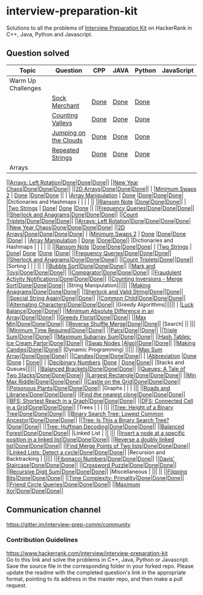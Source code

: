 # interview-preparation-kit
Solutions to all the problems of [Interview Preparation Kit](https://www.hackerrank.com/interview/interview-preparation-kit) on HackerRank
in C++, Java, Python and Javascript.

## Question solved



|Topic  | Question | CPP | JAVA | Python| JavaScript|
|-------|----------|-----|------| ------| ----------|
|Warm Up Challenges | | | | ||
||[Sock Merchant](https://www.hackerrank.com/challenges/sock-merchant/problem?h_l=interview&playlist_slugs%5B%5D=interview-preparation-kit&playlist_slugs%5B%5D=warmup)|[Done](/Warm-Up%20Challenges/sock_merchant.cpp)|[Done](/Warm-Up%20Challenges/sockMerchant.java)|[Done](/Warm-Up%20Challenges/SockMerchant.py)||
||[Counting Valleys](https://www.hackerrank.com/challenges/counting-valleys/problem?h_l=interview&playlist_slugs%5B%5D=interview-preparation-kit&playlist_slugs%5B%5D=warmup)|[Done](/Warm-Up%20Challenges/counting_valleys.cpp)|[Done](/Warm-Up%20Challenges/countingValleys.java)|[Done](/Warm-Up%20Challenges/CountingValleys.py)||
||[Jumping on the Clouds](https://www.hackerrank.com/challenges/jumping-on-the-clouds/problem?h_l=interview&playlist_slugs%5B%5D=interview-preparation-kit&playlist_slugs%5B%5D=warmup)|[Done](/Warm-Up%20Challenges/Jumping_on_the_clouds.cpp)|[Done](/Warm-Up%20Challenges/jumpingOnTheClouds.java)|[Done](/Warm-Up%20Challenges/JumpingOnTheClouds.py)||
||[Repeated Strings](https://www.hackerrank.com/challenges/repeated-string/problem?h_l=interview&playlist_slugs%5B%5D=interview-preparation-kit&playlist_slugs%5B%5D=warmup)|[Done](/Warm-Up%20Challenges/repeated_string.cpp)|[Done](/Warm-Up%20Challenges/repeatedString.java)|[Done](/Warm-Up%20Challenges/RepeatedStrings.py)||
|Arrays | | | | ||

||[Arrays: Left Rotation](https://www.hackerrank.com/challenges/ctci-array-left-rotation/problem?h_l=interview&playlist_slugs%5B%5D=interview-preparation-kit&playlist_slugs%5B%5D=arrays)|[Done](https://github.com/maze-runnar/interview-preparation-kit/blob/master/Arrays/array_left_rotation.cpp)|[Done](https://github.com/maze-runnar/interview-preparation-kit/blob/master/Arrays/LeftRotation.java)|[Done](/Arrays/LeftRotation.py)||
||[New Year Chaos](https://www.hackerrank.com/challenges/new-year-chaos/problem?h_l=interview&playlist_slugs%5B%5D=interview-preparation-kit&playlist_slugs%5B%5D=arrays)|[Done](https://github.com/maze-runnar/interview-preparation-kit/blob/master/Arrays/new_year_chaos.cpp)|[Done](https://github.com/maze-runnar/interview-preparation-kit/blob/master/Arrays/NewYearChaos.java)|[Done](/Arrays/NewYearChaos.py)||
||[2D Arrays](https://www.hackerrank.com/challenges/2d-array/problem?h_l=interview&playlist_slugs%5B%5D=interview-preparation-kit&playlist_slugs%5B%5D=arrays)|[Done](https://github.com/maze-runnar/interview-preparation-kit/blob/master/Arrays/2dArrays.cpp)|[Done](https://github.com/maze-runnar/interview-preparation-kit/blob/master/Arrays/2dArrays.java)|[Done](/Arrays/TwoDArray.py)||
| |[Minimum Swaps 2](https://www.hackerrank.com/challenges/minimum-swaps-2/problem?h_l=interview&playlist_slugs%5B%5D=interview-preparation-kit&playlist_slugs%5B%5D=arrays) | [Done](https://github.com/maze-runnar/interview-preparation-kit/blob/master/Arrays/Minimum_Swaps2.cpp) |[Done](/Arrays/minimumswaps2.java)|[Done](/Arrays/MinimumSwaps2.py) ||
| |[Array Manipulation](https://www.hackerrank.com/challenges/crush/problem?h_l=interview&playlist_slugs%5B%5D=interview-preparation-kit&playlist_slugs%5B%5D=arrays)  | [Done](https://github.com/maze-runnar/interview-preparation-kit/blob/master/Arrays/Array_Manipulation.cpp) |[Done](https://github.com/maze-runnar/interview-preparation-kit/blob/master/Arrays/ArrayManipulation.java)|[Done](/Arrays/ArrayManipulation.py)|[Done](/Arrays/ArrayManipulation.js)|
|Dictionaries and Hashmaps | | | | ||
||[Ransom Note](https://www.hackerrank.com/challenges/ctci-ransom-note/problem?h_l=interview&playlist_slugs%5B%5D=interview-preparation-kit&playlist_slugs%5B%5D=dictionaries-hashmaps) |[Done](https://github.com/maze-runnar/interview-preparation-kit/blob/master/Dictionaries%20and%20Hashmaps/RansomNotes.cpp)|[Done](https://github.com/maze-runnar/interview-preparation-kit/blob/master/Dictionaries%20and%20Hashmaps/Ransom_Note.java)|[Done](/Dictionaries%20and%20Hashmaps/RansomNote.py)||
| |[Two Strings](https://www.hackerrank.com/challenges/two-strings/problem?h_l=interview&playlist_slugs%5B%5D=interview-preparation-kit&playlist_slugs%5B%5D=dictionaries-hashmaps) | [Done](https://github.com/maze-runnar/interview-preparation-kit/blob/master/Dictionaries%20and%20Hashmaps/two_strings.cpp)| [Done](https://github.com/maze-runnar/interview-preparation-kit/blob/master/Dictionaries%20and%20Hashmaps/Two_Strings.java) |[Done](/Dictionaries%20and%Hashmaps/TwoStrings.py) ||
||[Frequency Queries](https://www.hackerrank.com/challenges/frequency-queries/problem?h_l=interview&playlist_slugs%5B%5D=interview-preparation-kit&playlist_slugs%5B%5D=dictionaries-hashmaps)|[Done](https://github.com/maze-runnar/interview-preparation-kit/blob/master/Dictionaries%20and%20Hashmaps/frequency_queries.cpp)|[Done](/Dictionaries%20and%20Hashmaps/FrequencyQueries.java)|[Done](/Dictionaries%20and%20Hashmaps/FrequencyQueries.py)||
||[Sherlock and Anagrams](https://www.hackerrank.com/challenges/sherlock-and-anagrams/problem?h_l=interview&playlist_slugs%5B%5D=interview-preparation-kit&playlist_slugs%5B%5D=dictionaries-hashmaps)|[Done](https://github.com/maze-runnar/interview-preparation-kit/blob/master/Dictionaries%20and%20Hashmaps/sherlock_and_anagrams.cpp)|[Done](/Dictionaries%20and%20Hashmaps/Sherlock_and_Anagrams.java)|[Done](/Dictionaries%20and%20Hashmaps/SherlockAndAnagrams.py)||
||[Count Triplets](https://www.hackerrank.com/challenges/count-triplets-1/problem?h_l=interview&playlist_slugs%5B%5D=interview-preparation-kit&playlist_slugs%5B%5D=dictionaries-hashmaps)|[Done](https://github.com/maze-runnar/interview-preparation-kit/blob/master/Dictionaries%20and%20Hashmaps/count_triplets.cpp)|[Done](/Dictioinaries%20and%20Hashmaps/count_triplets.java)|[Done](/Dictioinaries%20and%20Hashmaps/CountTriplets.py)||
||[Arrays: Left Rotation](https://www.hackerrank.com/challenges/ctci-array-left-rotation/problem?h_l=interview&playlist_slugs%5B%5D=interview-preparation-kit&playlist_slugs%5B%5D=arrays)|[Done](https://github.com/maze-runnar/interview-preparation-kit/blob/master/Arrays/array_left_rotation.cpp)|[Done](https://github.com/maze-runnar/interview-preparation-kit/blob/master/Arrays/LeftRotation.java)|[Done](/Arrays/LeftRotation.py)|[Done](/Arrays/LeftRotation.js)|
||[New Year Chaos](https://www.hackerrank.com/challenges/new-year-chaos/problem?h_l=interview&playlist_slugs%5B%5D=interview-preparation-kit&playlist_slugs%5B%5D=arrays)|[Done](https://github.com/maze-runnar/interview-preparation-kit/blob/master/Arrays/new_year_chaos.cpp)|[Done](https://github.com/maze-runnar/interview-preparation-kit/blob/master/Arrays/NewYearChaos.java)|[Done](/Arrays/NewYearChaos.py)|[Done](/Arrays/NewYearChaos.js)|
||[2D Arrays](https://www.hackerrank.com/challenges/2d-array/problem?h_l=interview&playlist_slugs%5B%5D=interview-preparation-kit&playlist_slugs%5B%5D=arrays)|[Done](https://github.com/maze-runnar/interview-preparation-kit/blob/master/Arrays/2dArrays.cpp)|[Done](https://github.com/maze-runnar/interview-preparation-kit/blob/master/Arrays/2dArrays.java)|[Done](/Arrays/TwoDArray.py)|[Done](/Arrays/2dArrays.js)|
| |[Minimum Swaps 2](https://www.hackerrank.com/challenges/minimum-swaps-2/problem?h_l=interview&playlist_slugs%5B%5D=interview-preparation-kit&playlist_slugs%5B%5D=arrays) | [Done](https://github.com/maze-runnar/interview-preparation-kit/blob/master/Arrays/Minimum_Swaps2.cpp) |[Done](/Arrays/minimumswaps2.java)|[Done](/Arrays/MinimumSwaps2.py) |[Done](/Arrays/MinimumSwaps.js)|
| |[Array Manipulation](https://www.hackerrank.com/challenges/crush/problem?h_l=interview&playlist_slugs%5B%5D=interview-preparation-kit&playlist_slugs%5B%5D=arrays)  | [Done](https://github.com/maze-runnar/interview-preparation-kit/blob/master/Arrays/Array_Manipulation.cpp) |[Done](https://github.com/maze-runnar/interview-preparation-kit/blob/master/Arrays/ArrayManipulation.java)|[Done](/Arrays/ArrayManipulation.py)||
|Dictionaries and Hashmaps | | | | ||
||[Ransom Note](https://www.hackerrank.com/challenges/ctci-ransom-note/problem?h_l=interview&playlist_slugs%5B%5D=interview-preparation-kit&playlist_slugs%5B%5D=dictionaries-hashmaps) |[Done](https://github.com/maze-runnar/interview-preparation-kit/blob/master/Dictionaries%20and%20Hashmaps/RansomNotes.cpp)|[Done](https://github.com/maze-runnar/interview-preparation-kit/blob/master/Dictionaries%20and%20Hashmaps/Ransom_Note.java)|[Done](/Dictionaries%20and%20Hashmaps/RansomNote.py)|[Done](/Dictionaries%20and%20Hashmaps/RansomNote.js)|
| |[Two Strings](https://www.hackerrank.com/challenges/two-strings/problem?h_l=interview&playlist_slugs%5B%5D=interview-preparation-kit&playlist_slugs%5B%5D=dictionaries-hashmaps) | [Done](https://github.com/maze-runnar/interview-preparation-kit/blob/master/Dictionaries%20and%20Hashmaps/two_strings.cpp)| [Done](https://github.com/maze-runnar/interview-preparation-kit/blob/master/Dictionaries%20and%20Hashmaps/Two_Strings.java) |[Done](/Dictionaries%20and%Hashmaps/TwoStrings.py) |[Done](/Dictionaries%20and%Hashmaps/TwoStrings.js)|
||[Frequency Queries](https://www.hackerrank.com/challenges/frequency-queries/problem?h_l=interview&playlist_slugs%5B%5D=interview-preparation-kit&playlist_slugs%5B%5D=dictionaries-hashmaps)|[Done](https://github.com/maze-runnar/interview-preparation-kit/blob/master/Dictionaries%20and%20Hashmaps/frequency_queries.cpp)|[Done](/Dictionaries%20and%20Hashmaps/FrequencyQueries.java)|[Done](/Dictionaries%20and%20Hashmaps/FrequencyQueries.py)||
||[Sherlock and Anagrams](https://www.hackerrank.com/challenges/sherlock-and-anagrams/problem?h_l=interview&playlist_slugs%5B%5D=interview-preparation-kit&playlist_slugs%5B%5D=dictionaries-hashmaps)|[Done](https://github.com/maze-runnar/interview-preparation-kit/blob/master/Dictionaries%20and%20Hashmaps/sherlock_and_anagrams.cpp)|[Done](/Dictionaries%20and%20Hashmaps/SherlockAndAnagrams.java)|[Done](/Dictionaries%20and%20Hashmaps/SherlockAndAnagrams.py)||
||[Count Triplets](https://www.hackerrank.com/challenges/count-triplets-1/problem?h_l=interview&playlist_slugs%5B%5D=interview-preparation-kit&playlist_slugs%5B%5D=dictionaries-hashmaps)|[Done](https://github.com/maze-runnar/interview-preparation-kit/blob/master/Dictionaries%20and%20Hashmaps/count_triplets.cpp)||[Done](/Dictioinaries%20and%20Hashmaps/CountTriplets.py)||
|Sorting | | | || |
||[Bubble Sort](https://www.hackerrank.com/challenges/ctci-bubble-sort/problem?h_l=interview&playlist_slugs%5B%5D=interview-preparation-kit&playlist_slugs%5B%5D=sorting)|[Done](https://github.com/maze-runnar/interview-preparation-kit/blob/master/Sorting/bubble_sort.cpp)|[Done](https://github.com/maze-runnar/interview-preparation-kit/blob/master/Sorting/BubbleSort.java)|[Done](/Sorting/BubbleSort.py)||
||[Mark and Toys](https://www.hackerrank.com/challenges/mark-and-toys/problem?h_l=interview&playlist_slugs%5B%5D=interview-preparation-kit&playlist_slugs%5B%5D=sorting)|[Done](https://github.com/maze-runnar/interview-preparation-kit/blob/master/Sorting/mark_and_toys.cpp)|[Done](https://github.com/maze-runnar/interview-preparation-kit/blob/master/Sorting/MarkAndToys.java)|[Done](/Sorting/MarkAndToys.py)||
||[Comparator](https://www.hackerrank.com/challenges/ctci-comparator-sorting/problem?h_l=interview&playlist_slugs%5B%5D=interview-preparation-kit&playlist_slugs%5B%5D=sorting)|[Done](https://github.com/maze-runnar/interview-preparation-kit/blob/master/Sorting/comparator_sorting.cpp)|[Done](https://github.com/maze-runnar/interview-preparation-kit/blob/master/Sorting/Comparator.java)|[Done](/Sorting/Comparator.py)||
||[Fraudulent Activity Notifications](https://www.hackerrank.com/challenges/fraudulent-activity-notifications/problem?h_l=interview&playlist_slugs%5B%5D=interview-preparation-kit&playlist_slugs%5B%5D=sorting)|[Done](https://github.com/maze-runnar/interview-preparation-kit/blob/master/Sorting/fraudulent_activity_notifications.cpp)|[Done](https://github.com/maze-runnar/interview-preparation-kit/blob/master/Sorting/Fraudulent.java)|[Done](/Sorting/FAN.py)||
||[Counting Inversions - Merge Sort](https://www.hackerrank.com/challenges/ctci-merge-sort/problem?h_l=interview&playlist_slugs%5B%5D=interview-preparation-kit&playlist_slugs%5B%5D=sorting)|[Done](https://github.com/maze-runnar/interview-preparation-kit/blob/master/Sorting/merge_sort.cpp)|[Done](https://github.com/maze-runnar/interview-preparation-kit/blob/master/Sorting/MergeSort.java)|[Done](/Sorting/ConutingInversions.py)||
|String Manipulation||||||
||[Making Anagrams](https://www.hackerrank.com/challenges/ctci-making-anagrams/problem?h_l=interview&playlist_slugs%5B%5D=interview-preparation-kit&playlist_slugs%5B%5D=strings)|[Done](https://github.com/maze-runnar/interview-preparation-kit/blob/master/String%20Manipulation/making_anagrams.cpp)|[Done](/String%20Manipulation/MakingAnagrams.java)|[Done](/String%20Manipulation/MakingAnagrams.py)||
||[Sherlock and Valid String](https://www.hackerrank.com/challenges/sherlock-and-valid-string/problem?h_l=interview&playlist_slugs%5B%5D=interview-preparation-kit&playlist_slugs%5B%5D=strings)|[Done](https://github.com/maze-runnar/interview-preparation-kit/blob/master/String%20Manipulation/sherlock_and_valid_string.cpp)||[Done](/String%20Manipulation/SherlockValidString.py)||
||[Special String Again](https://www.hackerrank.com/challenges/special-palindrome-again/problem?h_l=interview&playlist_slugs%5B%5D=interview-preparation-kit&playlist_slugs%5B%5D=strings)|[Done](https://github.com/maze-runnar/interview-preparation-kit/blob/master/String%20Manipulation/special_palindrome_again.cpp)||[Done](/String%20Manipulation/SpecialStringAgain.py)||
||[Common Child](https://www.hackerrank.com/challenges/common-child/problem?h_l=interview&playlist_slugs%5B%5D=interview-preparation-kit&playlist_slugs%5B%5D=strings)|[Done](https://github.com/maze-runnar/interview-preparation-kit/blob/master/String%20Manipulation/common_child.cpp)|[Done](/String%20Manipulation/CommonChild.java)|[Done](/String%20Manipulation/CommonChild.py)||
||[Alternating Characters](https://www.hackerrank.com/challenges/alternating-characters/problem?h_l=interview&playlist_slugs%5B%5D=interview-preparation-kit&playlist_slugs%5B%5D=strings)|[Done](https://github.com/maze-runnar/interview-preparation-kit/blob/master/String%20Manipulation/alternating_characters.cpp)|[Done](/String%20Manipulation/alternating_characters.java)|[Done](/String%20Manipulation/AlternatingCharacters.py)||
|Greedy Algorithms||||||
| |[Luck Balance](https://www.hackerrank.com/challenges/luck-balance/problem?h_l=interview&playlist_slugs%5B%5D=interview-preparation-kit&playlist_slugs%5B%5D=greedy-algorithms)|[Done](https://github.com/maze-runnar/interview-preparation-kit/blob/master/Greedy%20Algorithm/luck_balance.cpp)||[Done](/Greedy%20Algorithm/LuckBalance.py)||
||[Minimum Absolute Difference in an Array](https://www.hackerrank.com/challenges/minimum-absolute-difference-in-an-array/problem?h_l=interview&playlist_slugs%5B%5D=interview-preparation-kit&playlist_slugs%5B%5D=greedy-algorithms)|[Done](https://github.com/maze-runnar/interview-preparation-kit/blob/master/Greedy%20Algorithm/minimum_absolute_difference_in_an_array.cpp)||[Done](/Greedy%20Algorithm/MinimumDifference.py)||
||[Greedy Florist](https://www.hackerrank.com/challenges/greedy-florist/problem?h_l=interview&playlist_slugs%5B%5D=interview-preparation-kit&playlist_slugs%5B%5D=greedy-algorithms)|[Done](https://github.com/maze-runnar/interview-preparation-kit/blob/master/Greedy%20Algorithm/greedy_florist.cpp)||[Done](/Greedy%20Algorithm/GreedyFlorist.py)||
||[Max Min](https://www.hackerrank.com/challenges/angry-children/problem?h_l=interview&playlist_slugs%5B%5D=interview-preparation-kit&playlist_slugs%5B%5D=greedy-algorithms)|[Done](https://github.com/maze-runnar/interview-preparation-kit/blob/master/Greedy%20Algorithm/max_min.cpp)|[Done](/Greedy%20Algorithm/MaxMin.java)|[Done](/Greedy%20Algorithm/MaxMin.py)||
||[Reverse Shuffle Merge](https://www.hackerrank.com/challenges/reverse-shuffle-merge/problem?h_l=interview&playlist_slugs%5B%5D=interview-preparation-kit&playlist_slugs%5B%5D=greedy-algorithms)|[Done](https://github.com/maze-runnar/interview-preparation-kit/blob/master/Greedy%20Algorithm/reverse_shuffle_merge.cpp)||[Done](/Greedy%20Algorithm/ReverseShuffleMerge.py)||
|Search| || |||
||[Minimum Time Required](https://www.hackerrank.com/challenges/minimum-time-required/problem?h_l=interview&playlist_slugs%5B%5D=interview-preparation-kit&playlist_slugs%5B%5D=search)|[Done](https://github.com/maze-runnar/interview-preparation-kit/blob/master/Seach/minimum_time_required.cpp)||[Done](/Search/MinimumTime.py)||
||[Pairs](https://www.hackerrank.com/challenges/pairs/problem?h_l=interview&playlist_slugs%5B%5D=interview-preparation-kit&playlist_slugs%5B%5D=search)|[Done](https://github.com/maze-runnar/interview-preparation-kit/blob/master/Seach/paris.cpp)||[Done](/Search/Pairs.py)||
||[Triple Sum](https://www.hackerrank.com/challenges/triple-sum/problem?h_l=interview&playlist_slugs%5B%5D=interview-preparation-kit&playlist_slugs%5B%5D=search)|[Done](https://github.com/maze-runnar/interview-preparation-kit/blob/master/Seach/triple_sum.cpp)||[Done](/Search/TripleSum.py)||
||[Maximum Subarray Sum](https://www.hackerrank.com/challenges/maximum-subarray-sum/problem?h_l=interview&playlist_slugs%5B%5D=interview-preparation-kit&playlist_slugs%5B%5D=search)|[Done](https://github.com/maze-runnar/interview-preparation-kit/blob/master/Seach/maximum_subarray_sum.cpp)||[Done](/Search/MaximumSubarraySum.py)||
||[Hash Tables: Ice Cream Parlor](https://www.hackerrank.com/challenges/ctci-ice-cream-parlor/problem?h_l=interview&playlist_slugs%5B%5D=interview-preparation-kit&playlist_slugs%5B%5D=search)|[Done](https://github.com/maze-runnar/interview-preparation-kit/blob/master/Seach/ice_cream_parlor.cpp)||[Done](/Search/hash_tables.py)||
||[Swap Nodes [Algo]](https://www.hackerrank.com/challenges/swap-nodes-algo/problem?h_l=interview&playlist_slugs%5B%5D=interview-preparation-kit&playlist_slugs%5B%5D=search)|[Done](/Search/SwapNodes.cpp)||[Done](/Search/SwapNodes.py)||
||[Making Candies](https://www.hackerrank.com/challenges/making-candies/problem?h_l=interview&playlist_slugs%5B%5D=interview-preparation-kit&playlist_slugs%5B%5D=search)|[Done](/Search/Making_Candies.cpp)||[Done](/Search/MakingCandies.py)||
|Dynamic Programming| |||||
||[Max Sum Array](https://www.hackerrank.com/challenges/max-array-sum/problem?h_l=interview&playlist_slugs%5B%5D=interview-preparation-kit&playlist_slugs%5B%5D=dynamic-programming)|[Done](/Dynamic%20Programming/max_array_sum.cpp)|[Done](https://github.com/maze-runnar/interview-preparation-kit/blob/master/Dynamic%20Programming/MaxSumArray.java)|[Done](/Dynamic%20Programming/MaxSumArray.py)||
||[Candies](https://www.hackerrank.com/challenges/candies/problem?h_l=interview&playlist_slugs%5B%5D=interview-preparation-kit&playlist_slugs%5B%5D=dynamic-programming)|[Done](/Dynamic%20Programming/candies.cpp)|[Done](/Dynamic%20Programming/Candies.java)|[Done](/Dynamic%20Programming/Candies.py)||
| |[Abbreviation](https://www.hackerrank.com/challenges/abbr/problem?h_l=interview&playlist_slugs%5B%5D=interview-preparation-kit&playlist_slugs%5B%5D=dynamic-programming) |[Done](/Dynamic%20Programming/abbreviation.cpp) |[Done](/Dynamic%20Programming/Abbreviation.java) | [Done](/Dynamic%20Programming/Abbrevation.py)||
| |[Decibinary Numbers](https://www.hackerrank.com/challenges/decibinary-numbers/problem?h_l=interview&playlist_slugs%5B%5D=interview-preparation-kit&playlist_slugs%5B%5D=dynamic-programming) |[Done](/Dynamic%20Programming/decibinary_numbers.cpp) | [Done](/Dynamic%20Programming/DecibinaryNumbers.java)|[Done](/Dynamic%20Programming/DecibinaryNumber.py)||
|Stacks and Queues||||||
||[Balanced Brackets](https://www.hackerrank.com/challenges/balanced-brackets/problem?h_l=interview&playlist_slugs%5B%5D=interview-preparation-kit&playlist_slugs%5B%5D=stacks-queues)|[Done](/Stack%20and%20Queues/BalancedBrackets.cpp)|[Done](/Stack%20and%20Queues/BalancedBrackets.java)|[Done](/Stack%20and%20Queues/BalancedBrackets.py)||
||[Queues: A Tale of Two Stacks](https://www.hackerrank.com/challenges/ctci-queue-using-two-stacks/problem?h_l=interview&playlist_slugs%5B%5D=interview-preparation-kit&playlist_slugs%5B%5D=stacks-queues)|[Done](/Stack%20and%20Queues/ATaleOfTwoStacks.cpp)|[Done](/Stack%20and%20Queues/aTaleOfTwoStacks.java)|[Done](/Stack%20and%20Queues/TaleOfTwoStacks.py)||
||[Largest Rectangle](https://www.hackerrank.com/challenges/largest-rectangle/problem?h_l=interview&playlist_slugs%5B%5D=interview-preparation-kit&playlist_slugs%5B%5D=stacks-queues)|[Done](/Stack%20and%20Queues/LargestRectangle.cpp)|[Done](/Stack%20and%20Queues/LargestRectangle.java)|[Done](/Stack%20and%20Queues/LargestRectangle.py)||
||[Min Max Riddle](https://www.hackerrank.com/challenges/min-max-riddle/problem?h_l=interview&playlist_slugs%5B%5D=interview-preparation-kit&playlist_slugs%5B%5D=stacks-queues)|[Done](/Stack%20and%20Queues/MinMaxMiddle.cpp)|[Done](/Stack%20and%20Queues/MinMaxRiddle.java)|[Done](/Stack%20and%20Queues/MinMaxMiddle.py)||
||[Castle on the Grid](https://www.hackerrank.com/challenges/castle-on-the-grid/problem?h_l=interview&playlist_slugs%5B%5D=interview-preparation-kit&playlist_slugs%5B%5D=stacks-queues)|[Done](/Stack%20and%20Queues/CastleOnTheGrid.cpp)|[Done](/Stack%20and%20Queues/CastleOnTheGrid.java)|[Done](/Stack%20and%20Queues/CastleOntheGrid.py)||
||[Poisonous Plants](https://www.hackerrank.com/challenges/poisonous-plants/problem?h_l=interview&playlist_slugs%5B%5D=interview-preparation-kit&playlist_slugs%5B%5D=stacks-queues)|[Done](/Stack%20and%20Queues/PoisonousPlants.cpp)|[Done](/Stack%20and%20Queues/PoisonousPlants.java)|[Done](/Stack%20and%20Queues/PoisonousPlants.py)||
|Graphs | | | |||
||[Roads and Libraries](https://www.hackerrank.com/challenges/torque-and-development/problem?h_l=interview&playlist_slugs%5B%5D=interview-preparation-kit&playlist_slugs%5B%5D=graphs)|[Done](/Graphs/RoadsAndLibraries.cpp)|[Done](/Graphs/RoadsAndLibraries.py)|[Done](/Graphs/RoadsAndLibraries.py)||
||[Find the nearest clone](https://www.hackerrank.com/challenges/find-the-nearest-clone/problem?h_l=interview&playlist_slugs%5B%5D=interview-preparation-kit&playlist_slugs%5B%5D=graphs)|[Done](/Graphs/FindNearestClone.cpp)|[Done](/Graphs/Find_the_nearest_clone.java)|[Done](/Graphs/FindTheNearestClone.py)||
||[BFS: Shortest Reach in a Graph](https://www.hackerrank.com/challenges/ctci-bfs-shortest-reach/problem?h_l=interview&playlist_slugs%5B%5D=interview-preparation-kit&playlist_slugs%5B%5D=graphs)|[Done](/Graphs/ShortestReachInAGraph.cpp)|[Done](/Graphs/Shortest_Reach_in_a_Graph.java)|[Done](/Graphs/ShortestReachInAGraph.py)||
||[DFS: Connected Cell in a Grid](https://www.hackerrank.com/challenges/ctci-connected-cell-in-a-grid/problem?h_l=interview&playlist_slugs%5B%5D=interview-preparation-kit&playlist_slugs%5B%5D=graphs)|[Done](https://github.com/maze-runnar/interview-preparation-kit/blob/master/Graphs/DFS_Connected%20Cell_in_a_Grid.cpp)|[Done](/Graphs/Connected_Cell_in_a_Grid.java)|[Done](/Graphs/ConnectedCellInAGrid.py)||
|Trees | | | |||
||[Tree: Height of a Binary Tree](https://www.hackerrank.com/challenges/tree-height-of-a-binary-tree/problem?h_l=interview&playlist_slugs%5B%5D=interview-preparation-kit&playlist_slugs%5B%5D=trees)|[Done](/Trees/BinaryTreeHeight.cpp)|[Done](/Trees/heightOfBT.java)|[Done](/Trees/HeightOfABinaryTree.py)||
||[Binary Search Tree: Lowest Common Ancestor](https://www.hackerrank.com/challenges/binary-search-tree-lowest-common-ancestor/problem?h_l=interview&playlist_slugs%5B%5D=interview-preparation-kit&playlist_slugs%5B%5D=trees)|[Done](/Trees/LowestCommonAncestor.cpp)|[Done](/Trees/LCA.java)|[Done](/Trees/LowestCommonAncestor.py)||
||[Tree: Is This a Binary Search Tree?](https://www.hackerrank.com/challenges/ctci-is-binary-search-tree/problem?h_l=interview&playlist_slugs%5B%5D=interview-preparation-kit&playlist_slugs%5B%5D=trees)|[Done](/Trees/IsBinarySearchTree.cpp)||[Done](/Trees/isThisABST.py)||
||[Tree: Huffman Decoding](https://www.hackerrank.com/challenges/tree-huffman-decoding/problem?h_l=interview&playlist_slugs%5B%5D=interview-preparation-kit&playlist_slugs%5B%5D=trees)|[Done](/Trees/HuffmanDecoding.cpp)|[Done](/Trees/Huffman_Decoding.java)|[Done](/Trees/HuffmanDecoding.py)||
||[Balanced Forest](https://www.hackerrank.com/challenges/balanced-forest/problem?h_l=interview&playlist_slugs%5B%5D=interview-preparation-kit&playlist_slugs%5B%5D=trees)|[Done](/Trees/BalancedForest.cpp)|[Done](/Trees/Balanced_Forest.java)|[Done](/Trees/BalancedForest.py)||
|Linked List | || |||
||[Insert a node at a specific position in a linked list](https://www.hackerrank.com/challenges/insert-a-node-at-a-specific-position-in-a-linked-list/problem?h_l=interview&playlist_slugs%5B%5D=interview-preparation-kit&playlist_slugs%5B%5D=linked-lists)|[Done](/Linked-List/InsertNodeAtSpecificPosition.cpp)|[Done](/Linked-List/InsertNodeAtSpecificPosition.java)|[Done](/Linked-List/InsertNode.py)||
||[Reverse a doubly linked list](https://www.hackerrank.com/challenges/reverse-a-doubly-linked-list/problem?h_l=interview&playlist_slugs%5B%5D=interview-preparation-kit&playlist_slugs%5B%5D=linked-lists)|[Done](/Linked-List/ReverseAdoublyLinkedList.cpp)|[Done](/Linked-List/ReverseDLL.java)|[Done](/Linked-List/Reverse.py)||
||[Find Merge Points of Two lists](https://www.hackerrank.com/challenges/find-the-merge-point-of-two-joined-linked-lists/problem?h_l=interview&playlist_slugs%5B%5D=interview-preparation-kit&playlist_slugs%5B%5D=linked-lists)|[Done](/Linked-List/FindMergePointsofTwoLists.cpp)|[Done](/Linked-List/MergePoint.java)|[Done](/Linked-List/MergePoints.py)||
||[Linked Lists: Detect a cycle](https://www.hackerrank.com/challenges/ctci-linked-list-cycle/problem?h_l=interview&playlist_slugs%5B%5D=interview-preparation-kit&playlist_slugs%5B%5D=linked-lists)|[Done](/Linked-List/Detect-a-cycle.cpp)|[Done](/Linked-List/DetectCycle.java)|[Done](/Linked-List/DetectCycle.py)||
|Recursion and Backtracking | |||||
||[Fibonacci Numbers](https://www.hackerrank.com/challenges/ctci-fibonacci-numbers?h_l=interview&playlist_slugs%5B%5D=interview-preparation-kit&playlist_slugs%5B%5D=recursion-backtracking)|[Done](/Recursion%20and%20Backtracking/Fibonacci_Numbers.cpp)|[Done](/Recursion%20and%20Backtracking/Fibonacci_numbers.java)|[Done](/Recursion%20and%20Backtracking/Fibonacci_numbers.py)||
||[Davis' Staircase](https://www.hackerrank.com/challenges/ctci-recursive-staircase/problem?h_l=interview&playlist_slugs%5B%5D=interview-preparation-kit&playlist_slugs%5B%5D=recursion-backtracking)|[Done](/Recursion%20and%20Backtracking/Davis'_Staircase.cpp)|[Done](/Recursion%20and%20Backtracking/Davis'Staircase.java)|[Done](/Recursion%20and%20Backtracking/Davis'_Staircase.cpp)||
||[Crossword Puzzle](https://www.hackerrank.com/challenges/crossword-puzzle/problem?h_l=interview&playlist_slugs%5B%5D=interview-preparation-kit&playlist_slugs%5B%5D=recursion-backtracking)|[Done](/Recursion%20and%20Backtracking/Crossword_Puzzle.cpp)|[Done](/Recursion%20and%20Backtracking/CrosswordPuzzle.java)|[Done](/Recursion%20and%20Backtracking/crossword_puzzle.py)||
||[Recursive Digit Sum](https://www.hackerrank.com/challenges/recursive-digit-sum/problem?h_l=interview&playlist_slugs%5B%5D=interview-preparation-kit&playlist_slugs%5B%5D=recursion-backtracking)|[Done](/Recursion%20and%20Backtracking/Recursive_Digit_Sum.cpp)|[Done](/Recursion%20and%20Backtracking/RecursiveDigitSum.java)|[Done](/Recursion%20and%20Backtracking/Recursive_Digit_Sum)||
|Miscellaneous | ||| ||
||[Flipping Bits](https://www.hackerrank.com/challenges/flipping-bits/problem?h_l=interview&playlist_slugs%5B%5D=interview-preparation-kit&playlist_slugs%5B%5D=miscellaneous)|[Done](/Miscellaneous/flippingbits.cpp)|[Done](/Miscellaneous/flippingBits.java)|[Done](/Miscellaneous/FlippingBits.py)||
||[Time Complexity: Primality](https://www.hackerrank.com/challenges/ctci-big-o/problem?h_l=interview&playlist_slugs%5B%5D=interview-preparation-kit&playlist_slugs%5B%5D=miscellaneous)|[Done](/Miscellaneous/Primality.cpp)|[Done](/Miscellaneous/Primality.java)|[Done](/Miscellaneous/Primality.py)||
||[Friend Circle Queries](https://www.hackerrank.com/challenges/friend-circle-queries/problem?h_l=interview&playlist_slugs%5B%5D=interview-preparation-kit&playlist_slugs%5B%5D=miscellaneous)|[Done](/Miscellaneous/FreindCircleQueries.cpp)|[Done](/Miscellaneous/FriendCircleQueries.java)|[Done](/Miscellaneous/FriendCircleQueries.py)||
||[Maximum Xor](https://www.hackerrank.com/challenges/maximum-xor?h_l=interview&playlist_slugs%5B%5D=interview-preparation-kit&playlist_slugs%5B%5D=miscellaneous)|[Done](/Miscellaneous/MaximumXOR.cpp)|[Done](/Miscellaneous/MaximumXor.java)|[Done](/Miscellaneous/MaximumXor.py)||

## Communication channel 

https://gitter.im/interview-prep-comm/community

### Contribution Guidelines
https://www.hackerrank.com/interview/interview-preparation-kit  <br/>
Go to this link and solve the problems in C++, Java, Python or Javascript. Save the source file in the corresponding folder in your forked repo. Please update the readme with the completed question's link in the appropriate format, pointing to its address in the master repo, and then make a pull request.
